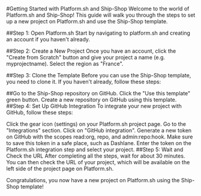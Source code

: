 #Getting Started with Platform.sh and Ship-Shop
Welcome to the world of Platform.sh and Ship-Shop! This guide will walk you through the steps to set up a new project on Platform.sh and use the Ship-Shop template.

##Step 1: Open Platform.sh
Start by navigating to platform.sh and creating an account if you haven't already.

##Step 2: Create a New Project
Once you have an account, click the "Create from Scratch" button and give your project a name (e.g. myprojectname). Select the region as "France".

##Step 3: Clone the Template
Before you can use the Ship-Shop template, you need to clone it. If you haven't already, follow these steps:

##Go to the Ship-Shop repository on GitHub.
Click the "Use this template" green button.
Create a new repository on GitHub using this template.
##Step 4: Set Up GitHub Integration
To integrate your new project with GitHub, follow these steps:

Click the gear icon (settings) on your Platform.sh project page.
Go to the "Integrations" section.
Click on "GitHub integration".
Generate a new token on GitHub with the scopes read:org, repo, and admin:repo:hook. Make sure to save this token in a safe place, such as Dashlane.
Enter the token on the Platform.sh integration step and select your project.
##Step 5: Wait and Check the URL
After completing all the steps, wait for about 30 minutes. You can then check the URL of your project, which will be available on the left side of the project page on Platform.sh.

Congratulations, you now have a new project on Platform.sh using the Ship-Shop template!
